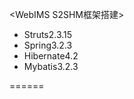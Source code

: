 ﻿<WebIMS S2SHM框架搭建>
<ul>
	<li>Struts2.3.15</li>
	<li>Spring3.2.3</li>
	<li>Hibernate4.2</li>
	<li>Mybatis3.2.3</li>
</ul>
======
